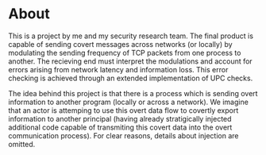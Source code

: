 # About
This is a project by me and my security research team. The final product is capable of sending covert messages across networks (or locally) by modulating the sending frequency of TCP packets from one process to another. The recieving end must interpret the modulations and account for errors arising from network latency and information loss. This error checking is achieved through an extended implementation of UPC checks.

The idea behind this project is that there is a process which is sending overt information to another program (locally or across a network). We imagine that an actor is attemping to use this overt data flow to covertly export information to another principal (having already stratigically injected additional code capable of transmiting this covert data into the overt communication process). For clear reasons, details about injection are omitted.

